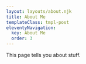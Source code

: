 ```yaml
---
layout: layouts/about.njk
title: About Me
templateClass: tmpl-post
eleventyNavigation:
  key: About Me
  order: 3
---
```


This page tells you about stuff.